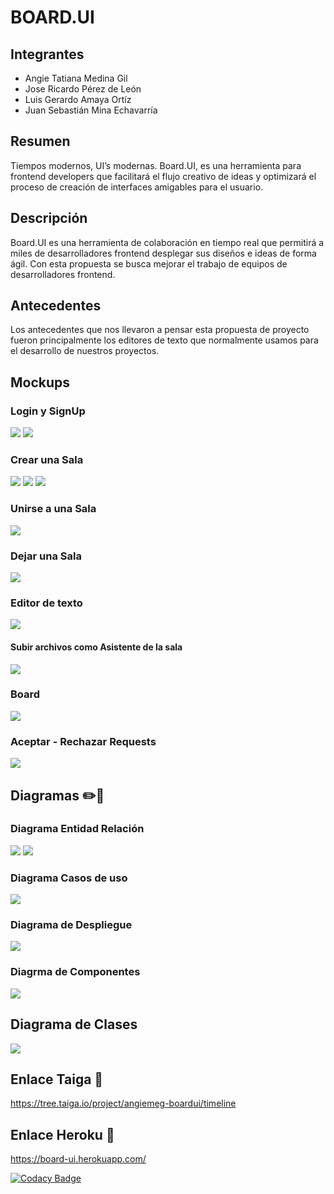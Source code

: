 # BOARD.UI
## Integrantes
-  Angie Tatiana Medina Gil
-  Jose Ricardo Pérez de León
-  Luis Gerardo Amaya Ortíz
-  Juan Sebastián Mina Echavarría
 
## Resumen
Tiempos modernos, UI’s modernas. Board.UI, es una herramienta para frontend developers que facilitará el flujo creativo de ideas y optimizará el proceso de creación de interfaces amigables para el usuario. 

## Descripción

Board.UI es una herramienta de colaboración en tiempo real que permitirá a miles de desarrolladores frontend desplegar sus diseños e ideas de forma ágil. Con esta propuesta se busca mejorar el trabajo de equipos de desarrolladores frontend.

## Antecedentes

Los antecedentes que nos llevaron a pensar esta propuesta de proyecto fueron principalmente los editores de texto que normalmente usamos para el desarrollo de nuestros proyectos.

## Mockups 

### Login y SignUp
![](Img/MockUps/LogIn.png)
![](Img/MockUps/SignUp.png)

### Crear una Sala
![](Img/MockUps/CrearSala.png)
![](Img/MockUps/CrearSala,SubirArchivos.png)
![](Img/MockUps/ConfiguracionSala.png)

### Unirse a una Sala
![](Img/MockUps/UnirseSala.png)
### Dejar una Sala
![](Img/MockUps/DejarSala.png)

### Editor de texto
![](Img/MockUps/EditorTexto.png)
#### Subir archivos como Asistente de la sala
![](Img/MockUps/Editor-SubirArchivo.png)
### Board
![](Img/MockUps/Editor-Board.png)

### Aceptar - Rechazar Requests
![](Img/MockUps/Aceptar-RechazarRequests.png)

## Diagramas ✏️📐

### Diagrama Entidad Relación
![](Img/Diagramas/DiagramaEntidadRelacion1.PNG)
![](Img/Diagramas/DiagramaEntidadRelacion2.PNG)
### Diagrama Casos de uso
![](Img/Diagramas/DiagramaCasosUso.PNG)
### Diagrama de Despliegue
![](Img/Diagramas/DiagramaDespliegue.PNG)
### Diagrma de Componentes
![](Img/Diagramas/DiagramaComponentes.PNG)
## Diagrama de Clases
![](Img/Diagramas/DiagramaDeClases.jpeg)

## Enlace Taiga 🔗
https://tree.taiga.io/project/angiemeg-boardui/timeline


## Enlace Heroku 🔗
https://board-ui.herokuapp.com/

[![Codacy Badge](https://app.codacy.com/project/badge/Grade/1c29dacb74cd4b28a85e7fc3d5392d4d)](https://www.codacy.com/gh/BOARD-UI/BOARD.UI/dashboard?utm_source=github.com&amp;utm_medium=referral&amp;utm_content=BOARD-UI/BOARD.UI&amp;utm_campaign=Badge_Grade)
